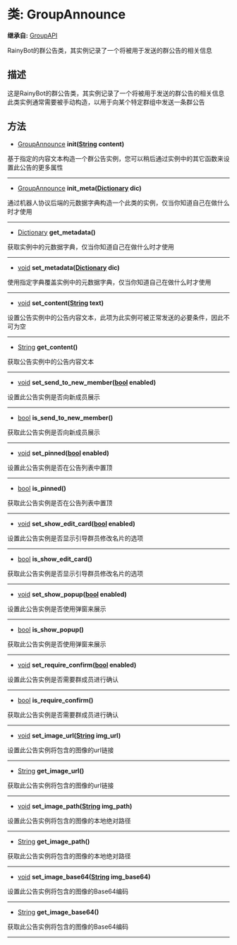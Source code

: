 # 类: GroupAnnounce  
  
**继承自:** [GroupAPI](GroupAPI.md)  
  
RainyBot的群公告类，其实例记录了一个将被用于发送的群公告的相关信息  
  
## 描述  
  
这是RainyBot的群公告类，其实例记录了一个将被用于发送的群公告的相关信息   
此类实例通常需要被手动构造，以用于向某个特定群组中发送一条群公告  
  
## 方法 
  
- [GroupAnnounce](GroupAnnounce.md) **init([String](https://docs.godotengine.org/en/latest/classes/class_string.html) content)**  
  
基于指定的内容文本构造一个群公告实例，您可以稍后通过实例中的其它函数来设置此公告的更多属性  
  
---  
  
- [GroupAnnounce](GroupAnnounce.md) **init_meta([Dictionary](https://docs.godotengine.org/en/latest/classes/class_dictionary.html) dic)**  
  
通过机器人协议后端的元数据字典构造一个此类的实例，仅当你知道自己在做什么时才使用  
  
---  
  
- [Dictionary](https://docs.godotengine.org/en/latest/classes/class_dictionary.html) **get_metadata()**  
  
获取实例中的元数据字典，仅当你知道自己在做什么时才使用  
  
---  
  
- [void](https://docs.godotengine.org/en/latest/classes/class_void.html) **set_metadata([Dictionary](https://docs.godotengine.org/en/latest/classes/class_dictionary.html) dic)**  
  
使用指定字典覆盖实例中的元数据字典，仅当你知道自己在做什么时才使用  
  
---  
  
- [void](https://docs.godotengine.org/en/latest/classes/class_void.html) **set_content([String](https://docs.godotengine.org/en/latest/classes/class_string.html) text)**  
  
设置公告实例中的公告内容文本，此项为此实例可被正常发送的必要条件，因此不可为空  
  
---  
  
- [String](https://docs.godotengine.org/en/latest/classes/class_string.html) **get_content()**  
  
获取公告实例中的公告内容文本  
  
---  
  
- [void](https://docs.godotengine.org/en/latest/classes/class_void.html) **set_send_to_new_member([bool](https://docs.godotengine.org/en/latest/classes/class_bool.html) enabled)**  
  
设置此公告实例是否向新成员展示  
  
---  
  
- [bool](https://docs.godotengine.org/en/latest/classes/class_bool.html) **is_send_to_new_member()**  
  
获取此公告实例是否向新成员展示  
  
---  
  
- [void](https://docs.godotengine.org/en/latest/classes/class_void.html) **set_pinned([bool](https://docs.godotengine.org/en/latest/classes/class_bool.html) enabled)**  
  
设置此公告实例是否在公告列表中置顶  
  
---  
  
- [bool](https://docs.godotengine.org/en/latest/classes/class_bool.html) **is_pinned()**  
  
获取此公告实例是否在公告列表中置顶  
  
---  
  
- [void](https://docs.godotengine.org/en/latest/classes/class_void.html) **set_show_edit_card([bool](https://docs.godotengine.org/en/latest/classes/class_bool.html) enabled)**  
  
设置此公告实例是否显示引导群员修改名片的选项  
  
---  
  
- [bool](https://docs.godotengine.org/en/latest/classes/class_bool.html) **is_show_edit_card()**  
  
获取此公告实例是否显示引导群员修改名片的选项  
  
---  
  
- [void](https://docs.godotengine.org/en/latest/classes/class_void.html) **set_show_popup([bool](https://docs.godotengine.org/en/latest/classes/class_bool.html) enabled)**  
  
设置此公告实例是否使用弹窗来展示  
  
---  
  
- [bool](https://docs.godotengine.org/en/latest/classes/class_bool.html) **is_show_popup()**  
  
获取此公告实例是否使用弹窗来展示  
  
---  
  
- [void](https://docs.godotengine.org/en/latest/classes/class_void.html) **set_require_confirm([bool](https://docs.godotengine.org/en/latest/classes/class_bool.html) enabled)**  
  
设置此公告实例是否需要群成员进行确认  
  
---  
  
- [bool](https://docs.godotengine.org/en/latest/classes/class_bool.html) **is_require_confirm()**  
  
获取此公告实例是否需要群成员进行确认  
  
---  
  
- [void](https://docs.godotengine.org/en/latest/classes/class_void.html) **set_image_url([String](https://docs.godotengine.org/en/latest/classes/class_string.html) img_url)**  
  
设置此公告实例将包含的图像的url链接  
  
---  
  
- [String](https://docs.godotengine.org/en/latest/classes/class_string.html) **get_image_url()**  
  
获取此公告实例将包含的图像的url链接  
  
---  
  
- [void](https://docs.godotengine.org/en/latest/classes/class_void.html) **set_image_path([String](https://docs.godotengine.org/en/latest/classes/class_string.html) img_path)**  
  
设置此公告实例将包含的图像的本地绝对路径  
  
---  
  
- [String](https://docs.godotengine.org/en/latest/classes/class_string.html) **get_image_path()**  
  
获取此公告实例将包含的图像的本地绝对路径  
  
---  
  
- [void](https://docs.godotengine.org/en/latest/classes/class_void.html) **set_image_base64([String](https://docs.godotengine.org/en/latest/classes/class_string.html) img_base64)**  
  
设置此公告实例将包含的图像的Base64编码  
  
---  
  
- [String](https://docs.godotengine.org/en/latest/classes/class_string.html) **get_image_base64()**  
  
获取此公告实例将包含的图像的Base64编码  
  
---  
  

